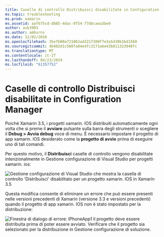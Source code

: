 ```yaml
---
title: Caselle di controllo Distribuisci disabilitate in Configuration Manager
ms.topic: troubleshooting
ms.prod: xamarin
ms.assetid: aaf675cd-d885-4dac-9754-77dbcaea3be9
author: asb3993
ms.author: amburns
ms.date: 12/02/2016
ms.openlocfilehash: 35efb00a721062ad3217300f7e3a5430b1bd1560
ms.sourcegitcommit: 4b402d1c508fa84e4fc3171a6e43b811323948fc
ms.translationtype: MT
ms.contentlocale: it-IT
ms.lasthandoff: 04/23/2019
ms.locfileid: "61357752"
---
```

# <a name="deploy-checkboxes-disabled-in-configuration-manager"></a>Caselle di controllo Distribuisci disabilitate in Configuration Manager

Poiché Xamarin 3.5, i progetti xamarin. IOS distribuiti automaticamente ogni volta che si preme il **avviare** pulsante sulla barra degli strumenti o scegliere il **Debug > Avvia debug** voce di menu. È necessario impostare il progetto di app xamarin. IOS desiderato come la **progetto di avvio** prima di eseguire uno di tali comandi.

Per questo motivo, il **Distribuisci** caselle di controllo vengono disabilitate intenzionalmente in Gestione configurazione di Visual Studio per progetti xamarin. ios:

![](deploy-checkboxes-images/configuration.png "Gestione configurazione di Visual Studio che mostra la casella di controllo 'Distribuisci' disabilitato per un progetto xamarin. IOS in Xamarin 3.5")

Questa modifica consente di eliminare un errore che può essere presenti nelle versioni precedenti di Xamarin (versione 3.3 e versioni precedenti) quando il progetto di app xamarin. IOS non è stato impostato per la distribuzione:

![](deploy-checkboxes-images/error.png "Finestra di dialogo di errore: IPhoneApp1 il progetto deve essere distribuita prima di poter essere avviato. Verificare che il progetto sia selezionato per la distribuzione in Gestione configurazione di soluzione.")
